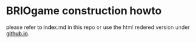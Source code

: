 # BRIOgame construction howto

please refer to index.md in this repo or use the html redered version under [github.io](railedukit.github.io/BRIOgame-construction/).
